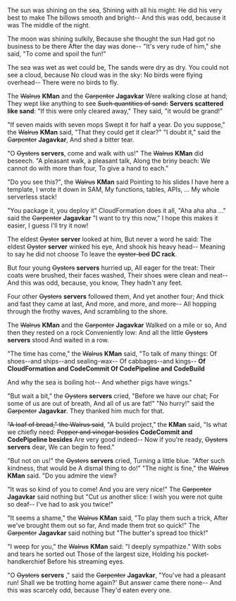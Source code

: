 The sun was shining on the sea,
Shining with all his might:
He did his very best to make
The billows smooth and bright--
And this was odd, because it was
The middle of the night.

The moon was shining sulkily,
Because she thought the sun
Had got no business to be there
After the day was done--
"It's very rude of him," she said,
"To come and spoil the fun!"

The sea was wet as wet could be,
The sands were dry as dry.
You could not see a cloud, because
No cloud was in the sky:
No birds were flying overhead--
There were no birds to fly.

The ~~Walrus~~ **KMan** and the ~~Carpenter~~ **Jagavkar**
Were walking close at hand;
They wept like anything to see
~~Such quantities of sand:~~
**Servers scattered like sand**:
"If this were only cleared away,"
They said, "it would be grand!"

"If seven maids with seven mops
Swept it for half a year.
Do you suppose," the ~~Walrus~~ **KMan** said,
"That they could get it clear?"
"I doubt it," said the ~~Carpenter~~ **Jagavkar**,
And shed a bitter tear.

"O ~~Oysters~~ **servers**, come and walk with us!"
The ~~Walrus~~ **KMan** did beseech.
"A pleasant walk, a pleasant talk,
Along the briny beach:
We cannot do with more than four,
To give a hand to each."

"Do you see this?", the ~~Walrus~~ **KMan** said
Pointing to his slides
I have here a template,
I wrote it down in SAM,
My functions, tables, APIs, ...
My whole serverless stack!

"You package it, you deploy it"
CloudFormation does it all,
"Aha aha aha ..." said the ~~Carpenter~~ **Jagavkar**
"I want to try this now,"
I hope this makes it easier,
I guess I'll try it now!
 
The eldest ~~Oyster~~ **server** looked at him,
But never a word he said:
The eldest ~~Oyster~~ **server** winked his eye,
And shook his heavy head--
Meaning to say he did not choose
To leave the ~~oyster-bed~~ **DC rack**.

But four young ~~Oysters~~ **servers** hurried up,
All eager for the treat:
Their coats were brushed, their faces washed,
Their shoes were clean and neat--
And this was odd, because, you know,
They hadn't any feet.

Four other ~~Oysters~~ **servers** followed them,
And yet another four;
And thick and fast they came at last,
And more, and more, and more--
All hopping through the frothy waves,
And scrambling to the shore.

The ~~Walrus~~ **KMan** and the ~~Carpenter~~ **Jagavkar**
Walked on a mile or so,
And then they rested on a rock
Conveniently low:
And all the little ~~Oysters~~ **servers** stood
And waited in a row.

"The time has come," the ~~Walrus~~ **KMan** said,
"To talk of many things:
Of shoes--and ships--and sealing-wax--
Of cabbages--and kings--
**Of CloudFormation and CodeCommit 
Of CodePipeline and CodeBuild**

And why the sea is boiling hot--
And whether pigs have wings."

"But wait a bit," the ~~Oysters~~ **servers** cried,
"Before we have our chat;
For some of us are out of breath,
And all of us are fat!"
"No hurry!" said the ~~Carpenter~~ **Jagavkar**.
They thanked him much for that.

~~"A loaf of bread," the Walrus said~~,
"A build project," the **KMan** said,
"Is what we chiefly need:
~~Pepper and vinegar besides~~
**CodeCommit and CodePipeline besides** 
Are very good indeed--
Now if you're ready, ~~Oysters~~ **servers** dear,
We can begin to feed."

"But not on us!" the ~~Oysters~~ **servers** cried,
Turning a little blue.
"After such kindness, that would be
A dismal thing to do!"
"The night is fine," the ~~Walrus~~ **KMan** said.
"Do you admire the view?

"It was so kind of you to come!
And you are very nice!"
The ~~Carpenter~~ **Jagavkar** said nothing but
"Cut us another slice:
I wish you were not quite so deaf--
I've had to ask you twice!"

"It seems a shame," the ~~Walrus~~ **KMan** said,
"To play them such a trick,
After we've brought them out so far,
And made them trot so quick!"
The ~~Carpenter~~ **Jagavkar** said nothing but
"The butter's spread too thick!"

"I weep for you," the ~~Walrus~~ **KMan** said:
"I deeply sympathize."
With sobs and tears he sorted out
Those of the largest size,
Holding his pocket-handkerchief
Before his streaming eyes.

"O ~~Oysters~~ **servers** ," said the ~~Carpenter~~ **Jagavkar**,
"You've had a pleasant run!
Shall we be trotting home again?'
But answer came there none--
And this was scarcely odd, because
They'd eaten every one.